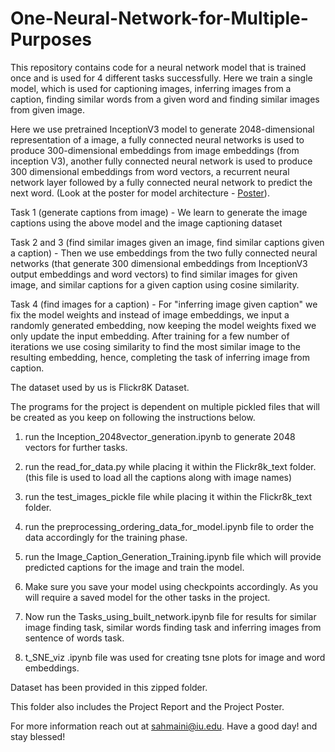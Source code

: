 # One-Neural-Network-for-Multiple-Purposes
This repository contains code for a neural network model that is trained once and is used for 4 different tasks successfully. 
Here we train a single model, which is used for captioning images, inferring images from a caption, finding similar words from a given word and finding similar images from given image.


Here we use pretrained InceptionV3 model to generate 2048-dimensional representation of a image, a fully connected neural networks is used to produce 300-dimensional embeddings from image embeddings (from inception V3), another fully connected neural network is used to produce 300 dimensional embeddings from word vectors, a recurrent neural network layer followed by a fully connected neural network to predict the next word. (Look at the poster for model architecture - [Poster](https://github.com/Sahaj09/One-Neural-Network-for-Multiple-Tasks/blob/master/Project%20Poster.pdf)). 

Task 1 (generate captions from image) - 
We learn to generate the image captions using the above model and the image captioning dataset 

Task 2 and 3 (find similar images given an image, find similar captions given a caption) -
Then we use embeddings from the two fully connected neural networks (that generate 300 dimensional embeddings from InceptionV3 output embeddings and word vectors) to find similar images for given image, and  similar captions for a given caption using cosine similarity.

Task 4 (find images for a caption) -
For "inferring image given caption" we fix the model weights and instead of image embeddings, we input a randomly generated embedding, now keeping the model weights fixed we only update the input embedding. After training for a few number of iterations we use cosing similarity to find the most similar image to the resulting embedding, hence, completing the task of inferring image from caption.


The dataset used by us is Flickr8K Dataset.

The programs for the project is dependent on multiple pickled files that will be created as you keep on following the instructions below.

1. run the Inception_2048vector_generation.ipynb to generate 2048 vectors for further tasks.

2. run the read_for_data.py while placing it within the Flickr8k_text folder. (this file is used to load all the captions along with image names)

3. run the test_images_pickle file while placing it within the Flickr8k_text folder. 

4. run the preprocessing_ordering_data_for_model.ipynb file to order the data accordingly for the training phase.

5. run the Image_Caption_Generation_Training.ipynb file which will provide predicted captions for the image and train the model.

6. Make sure you save your model using checkpoints accordingly. As you will require a saved model for the other tasks in the project.

7. Now run the Tasks_using_built_network.ipynb file for results for similar image finding task, similar words finding task and
   inferring images from sentence of words task.   

8. t_SNE_viz .ipynb file was used for creating tsne plots for image and word embeddings.


Dataset has been provided in this zipped folder.

This folder also includes the Project Report and the Project Poster. 

For more information reach out at sahmaini@iu.edu. Have a good day! and stay blessed!
